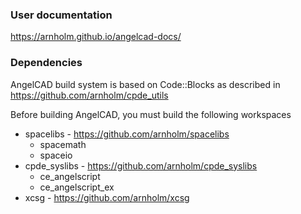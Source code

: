 ### User documentation ###

https://arnholm.github.io/angelcad-docs/


### Dependencies ###

AngelCAD build system is based on Code::Blocks
as described in https://github.com/arnholm/cpde_utils

Before building AngelCAD, you must build the following workspaces

* spacelibs - https://github.com/arnholm/spacelibs
   - spacemath
   - spaceio
* cpde_syslibs - https://github.com/arnholm/cpde_syslibs
   - ce_angelscript
   - ce_angelscript_ex
* xcsg - https://github.com/arnholm/xcsg


